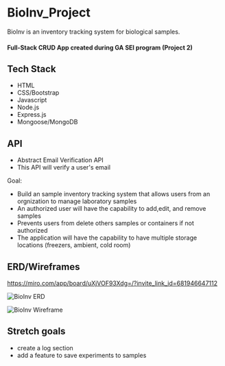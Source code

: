 
# BioInv_Project
BioInv is an inventory tracking system for biological samples.
#### Full-Stack CRUD App created during GA SEI program (Project 2)

## Tech Stack
- HTML
- CSS/Bootstrap
- Javascript
- Node.js
- Express.js
- Mongoose/MongoDB

## API
- Abstract Email Verification API 
- This API will verify a user's email 


Goal:
- Build an sample inventory tracking system that allows users from an orgnization to manage laboratory samples
- An authorized user will have the capability to add,edit, and remove samples
- Prevents users from delete others samples or containers if not authorized
- The application will have the capability to have multiple storage locations (freezers, ambient, cold room)

## ERD/Wireframes

https://miro.com/app/board/uXjVOF93Xdg=/?invite_link_id=681946647112

![BioInv ERD](https://user-images.githubusercontent.com/43145834/158229309-3c92adb7-8516-47da-b343-0307d572338b.png)

![BioInv Wireframe](https://user-images.githubusercontent.com/43145834/158229340-121254ae-886e-4825-b6f0-492e3253b880.png)


## Stretch goals
- create a log section
- add a feature to save experiments to samples
